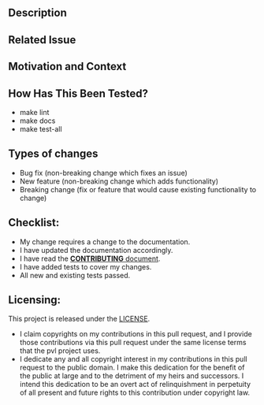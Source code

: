 <!--- Provide a general summary of your changes in the Title above -->

## Description
<!--- Describe your changes in detail -->

## Related Issue
<!--- If suggesting a new feature or change, please discuss it in an issue first -->
<!--- If fixing a bug, there should be an issue describing it with steps to reproduce -->
<!--- Please link to the issue here: -->

## Motivation and Context
<!--- Why is this change required? What problem does it solve? -->
<!--- If it fixes an open issue, please link to the issue here. -->

## How Has This Been Tested?
<!--- Please describe in detail how you tested your changes. -->
<!--- Include details of your testing environment, and the tests you ran to -->
<!--- see how your change affects other areas of the code, etc. -->
<!--- If any of the tests below were *not* run, please delete the line -->
- make lint
- make docs
- make test-all

## Types of changes
<!--- What types of changes does your code introduce? Remove lines that do not apply: -->
- Bug fix (non-breaking change which fixes an issue)
- New feature (non-breaking change which adds functionality)
- Breaking change (fix or feature that would cause existing functionality to change)

## Checklist:
<!--- Go over all the following points, and remove lines that do not apply. -->
<!--- If you're unsure about any of these, don't hesitate to ask. We're here to help! -->
- My change requires a change to the documentation.
- I have updated the documentation accordingly.
- I have read the [**CONTRIBUTING** document](https://github.com/rbeyer/kalasiris/blob/master/CONTRIBUTING.rst).
- I have added tests to cover my changes.
- All new and existing tests passed.

## Licensing:

This project is released under the [LICENSE](https://github.com/rbeyer/kalasiris/blob/master/LICENSE).

<!-- Remove the statement that does not apply. -->
- I claim copyrights on my contributions in this pull request, and I provide those contributions via this pull request under the same license terms that the pvl project uses.
- I dedicate any and all copyright interest in my contributions in this pull request to the public domain.  I make this dedication for the benefit of the public at large and to the detriment of my heirs and successors. I intend this dedication to be an overt act of relinquishment in perpetuity of all present and future rights to this contribution under copyright law.

<!-- No matter how you contributed, please make sure you add your name to the
[AUTHORS](https://github.com/rbeyer/kalasiris/blob/master/AUTHORS.rst) file,
if you haven't already. -->

<!-- Thanks for contributing to kalasiris! -->
